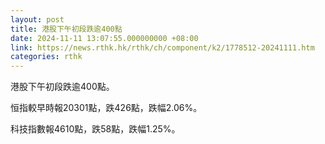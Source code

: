 ```yaml
---
layout: post
title: 港股下午初段跌逾400點
date: 2024-11-11 13:07:55.000000000 +08:00
link: https://news.rthk.hk/rthk/ch/component/k2/1778512-20241111.htm
categories: rthk
---
```


港股下午初段跌逾400點。

恒指較早時報20301點，跌426點，跌幅2.06%。

科技指數報4610點，跌58點，跌幅1.25%。

